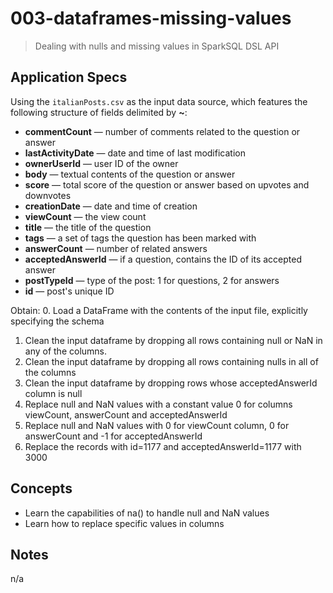 # 003-dataframes-missing-values
> Dealing with nulls and missing values in SparkSQL DSL API

## Application Specs
Using the `italianPosts.csv` as the input data source, which features the following structure of fields delimited by **~**:
+ **commentCount** &mdash; number of comments related to the question or answer
+ **lastActivityDate** &mdash; date and time of last modification
+ **ownerUserId** &mdash; user ID of the owner
+ **body** &mdash; textual contents of the question or answer
+ **score** &mdash; total score of the question or answer based on upvotes and downvotes
+ **creationDate** &mdash; date and time of creation
+ **viewCount** &mdash; the view count
+ **title** &mdash; the title of the question
+ **tags** &mdash; a set of tags the question has been marked with
+ **answerCount** &mdash; number of related answers
+ **acceptedAnswerId** &mdash; if a question, contains the ID of its accepted answer
+ **postTypeId** &mdash; type of the post: 1 for questions, 2 for answers
+ **id** &mdash; post's unique ID

Obtain:
0. Load a DataFrame with the contents of the input file, explicitly specifying the schema
1. Clean the input dataframe by dropping all rows containing null or NaN in any of the columns.
2. Clean the input dataframe by dropping all rows containing nulls in all of the columns
3. Clean the input dataframe by dropping rows whose acceptedAnswerId column is null
4. Replace null and NaN values with a constant value 0 for columns viewCount, answerCount and acceptedAnswerId
5. Replace null and NaN values with 0 for viewCount column, 0 for answerCount and -1 for acceptedAnswerId
6. Replace the records with id=1177 and acceptedAnswerId=1177 with 3000

## Concepts
+ Learn the capabilities of na() to handle null and NaN values
+ Learn how to replace specific values in columns

## Notes
n/a
